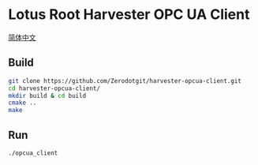# Lotus Root Harvester OPC UA Client
[简体中文](docs/README_zh_CN.md)

## Build

```bash
git clone https://github.com/Zerodotgit/harvester-opcua-client.git
cd harvester-opcua-client/
mkdir build & cd build
cmake ..
make
```

## Run

```bash
./opcua_client
```

